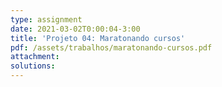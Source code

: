 ```yaml
---
type: assignment
date: 2021-03-02T0:00:04-3:00
title: 'Projeto 04: Maratonando cursos'
pdf: /assets/trabalhos/maratonando-cursos.pdf
attachment: 
solutions:
---
```

